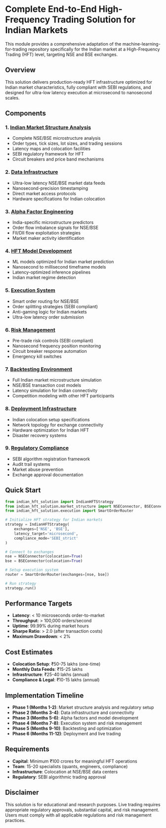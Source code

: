 # Complete End-to-End High-Frequency Trading Solution for Indian Markets

This module provides a comprehensive adaptation of the machine-learning-for-trading repository specifically for the Indian market at a High-Frequency Trading (HFT) level, targeting NSE and BSE exchanges.

## Overview

This solution delivers production-ready HFT infrastructure optimized for Indian market characteristics, fully compliant with SEBI regulations, and designed for ultra-low latency execution at microsecond to nanosecond scales.

## Components

### 1. [Indian Market Structure Analysis](01_market_structure/)
- Complete NSE/BSE microstructure analysis
- Order types, tick sizes, lot sizes, and trading sessions
- Latency maps and colocation facilities
- SEBI regulatory framework for HFT
- Circuit breakers and price band mechanisms

### 2. [Data Infrastructure](02_data_infrastructure/)
- Ultra-low latency NSE/BSE market data feeds
- Nanosecond-precision timestamping
- Direct market access protocols
- Hardware specifications for Indian colocation

### 3. [Alpha Factor Engineering](03_alpha_factors/)
- India-specific microstructure predictors
- Order flow imbalance signals for NSE/BSE
- FII/DII flow exploitation strategies
- Market maker activity identification

### 4. [HFT Model Development](04_hft_models/)
- ML models optimized for Indian market prediction
- Nanosecond to millisecond timeframe models
- Latency-optimized inference pipelines
- Indian market regime detection

### 5. [Execution System](05_execution_system/)
- Smart order routing for NSE/BSE
- Order splitting strategies (SEBI compliant)
- Anti-gaming logic for Indian markets
- Ultra-low latency order submission

### 6. [Risk Management](06_risk_management/)
- Pre-trade risk controls (SEBI compliant)
- Nanosecond frequency position monitoring
- Circuit breaker response automation
- Emergency kill switches

### 7. [Backtesting Environment](07_backtesting/)
- Full Indian market microstructure simulation
- NSE/BSE transaction cost models
- Latency simulation for Indian connectivity
- Competition modeling with other HFT participants

### 8. [Deployment Infrastructure](08_deployment/)
- Indian colocation setup specifications
- Network topology for exchange connectivity
- Hardware optimization for Indian HFT
- Disaster recovery systems

### 9. [Regulatory Compliance](09_regulatory_compliance/)
- SEBI algorithm registration framework
- Audit trail systems
- Market abuse prevention
- Exchange approval documentation

## Quick Start

```python
from indian_hft_solution import IndianHFTStrategy
from indian_hft_solution.market_structure import NSEConnector, BSEConnector
from indian_hft_solution.execution import SmartOrderRouter

# Initialize HFT strategy for Indian markets
strategy = IndianHFTStrategy(
    exchanges=['NSE', 'BSE'],
    latency_target='microsecond',
    compliance_mode='SEBI_strict'
)

# Connect to exchanges
nse = NSEConnector(colocation=True)
bse = BSEConnector(colocation=True)

# Setup execution system
router = SmartOrderRouter(exchanges=[nse, bse])

# Run strategy
strategy.run()
```

## Performance Targets

- **Latency**: < 10 microseconds order-to-market
- **Throughput**: > 100,000 orders/second
- **Uptime**: 99.99% during market hours
- **Sharpe Ratio**: > 2.0 (after transaction costs)
- **Maximum Drawdown**: < 2%

## Cost Estimates

- **Colocation Setup**: ₹50-75 lakhs (one-time)
- **Monthly Data Feeds**: ₹15-25 lakhs
- **Infrastructure**: ₹25-40 lakhs (annual)
- **Compliance & Legal**: ₹10-15 lakhs (annual)

## Implementation Timeline

- **Phase 1 (Months 1-2)**: Market structure analysis and regulatory setup
- **Phase 2 (Months 3-4)**: Data infrastructure and connectivity
- **Phase 3 (Months 5-6)**: Alpha factors and model development
- **Phase 4 (Months 7-8)**: Execution system and risk management
- **Phase 5 (Months 9-10)**: Backtesting and optimization
- **Phase 6 (Months 11-12)**: Deployment and live trading

## Requirements

- **Capital**: Minimum ₹100 crores for meaningful HFT operations
- **Team**: 15-20 specialists (quants, engineers, compliance)
- **Infrastructure**: Colocation at NSE/BSE data centers
- **Regulatory**: SEBI algorithmic trading approval

## Disclaimer

This solution is for educational and research purposes. Live trading requires appropriate regulatory approvals, substantial capital, and risk management. Users must comply with all applicable regulations and risk management practices.